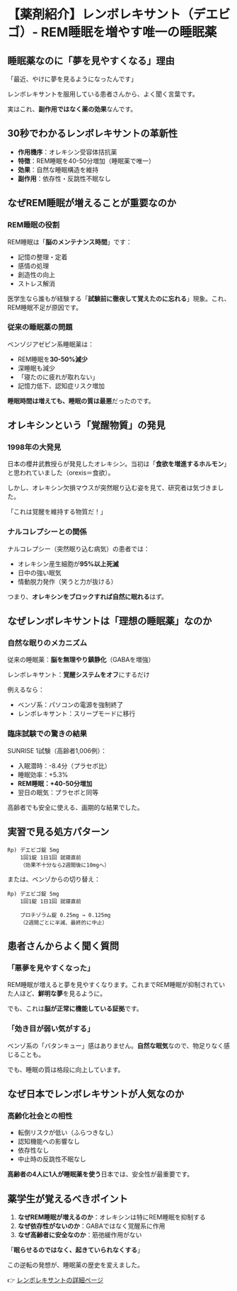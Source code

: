 # 【薬剤紹介】レンボレキサント（デエビゴ）- REM睡眠を増やす唯一の睡眠薬

## 睡眠薬なのに「夢を見やすくなる」理由

「最近、やけに夢を見るようになったんです」

レンボレキサントを服用している患者さんから、よく聞く言葉です。

実はこれ、**副作用ではなく薬の効果**なんです。

## 30秒でわかるレンボレキサントの革新性

- **作用機序**：オレキシン受容体拮抗薬
- **特徴**：REM睡眠を40-50分増加（睡眠薬で唯一）
- **効果**：自然な睡眠構造を維持
- **副作用**：依存性・反跳性不眠なし

## なぜREM睡眠が増えることが重要なのか

### REM睡眠の役割

REM睡眠は「**脳のメンテナンス時間**」です：

- 記憶の整理・定着
- 感情の処理
- 創造性の向上
- ストレス解消

医学生なら誰もが経験する「**試験前に徹夜して覚えたのに忘れる**」現象。これ、REM睡眠不足が原因です。

### 従来の睡眠薬の問題

ベンゾジアゼピン系睡眠薬は：

- REM睡眠を**30-50%減少**
- 深睡眠も減少
- 「寝たのに疲れが取れない」
- 記憶力低下、認知症リスク増加

**睡眠時間は増えても、睡眠の質は最悪**だったのです。

## オレキシンという「覚醒物質」の発見

### 1998年の大発見

日本の櫻井武教授らが発見したオレキシン。当初は「**食欲を増進するホルモン**」と思われていました（orexis＝食欲）。

しかし、オレキシン欠損マウスが突然眠り込む姿を見て、研究者は気づきました。

「これは覚醒を維持する物質だ！」

### ナルコレプシーとの関係

ナルコレプシー（突然眠り込む病気）の患者では：

- オレキシン産生細胞が**95%以上死滅**
- 日中の強い眠気
- 情動脱力発作（笑うと力が抜ける）

つまり、**オレキシンをブロックすれば自然に眠れる**はず。

## なぜレンボレキサントは「理想の睡眠薬」なのか

### 自然な眠りのメカニズム

従来の睡眠薬：**脳を無理やり鎮静化**（GABAを増強）

レンボレキサント：**覚醒システムをオフ**にするだけ

例えるなら：
- ベンゾ系：パソコンの電源を強制終了
- レンボレキサント：スリープモードに移行

### 臨床試験での驚きの結果

SUNRISE 1試験（高齢者1,006例）：

- 入眠潜時：-8.4分（プラセボ比）
- 睡眠効率：+5.3%
- **REM睡眠：+40-50分増加**
- 翌日の眠気：プラセボと同等

高齢者でも安全に使える、画期的な結果でした。

## 実習で見る処方パターン

```
Rp) デエビゴ錠 5mg
    1回1錠 1日1回 就寝直前
    （効果不十分なら2週間後に10mgへ）
```

または、ベンゾからの切り替え：

```
Rp) デエビゴ錠 5mg
    1回1錠 1日1回 就寝直前
    
    ブロチゾラム錠 0.25mg → 0.125mg
    （2週間ごとに半減、最終的に中止）
```

## 患者さんからよく聞く質問

### 「悪夢を見やすくなった」

REM睡眠が増えると夢を見やすくなります。これまでREM睡眠が抑制されていた人ほど、**鮮明な夢**を見るように。

でも、これは**脳が正常に機能している証拠**です。

### 「効き目が弱い気がする」

ベンゾ系の「バタンキュー」感はありません。**自然な眠気**なので、物足りなく感じることも。

でも、睡眠の質は格段に向上しています。

## なぜ日本でレンボレキサントが人気なのか

### 高齢化社会との相性

- 転倒リスクが低い（ふらつきなし）
- 認知機能への影響なし
- 依存性なし
- 中止時の反跳性不眠なし

**高齢者の4人に1人が睡眠薬を使う**日本では、安全性が最重要です。

## 薬学生が覚えるべきポイント

1. **なぜREM睡眠が増えるのか**：オレキシンは特にREM睡眠を抑制する
2. **なぜ依存性がないのか**：GABAではなく覚醒系に作用
3. **なぜ高齢者に安全なのか**：筋弛緩作用がない

「**眠らせるのではなく、起きていられなくする**」

この逆転の発想が、睡眠薬の歴史を変えました。

👉 [レンボレキサントの詳細ページ](https://penwitmi.github.io/okusuri_note/drugs/lemborexant.html)